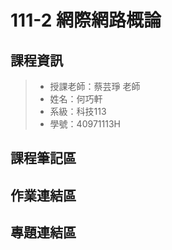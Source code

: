 # 111-2 網際網路概論
## 課程資訊
>+ 授課老師：蔡芸琤 老師
>+ 姓名：何巧軒
>+ 系級：科技113
>+ 學號：40971113H

## 課程筆記區

## 作業連結區

## 專題連結區
